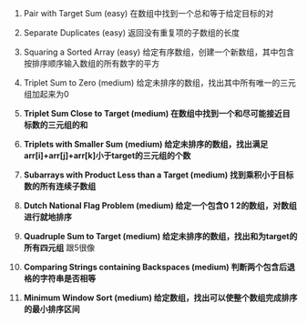 1. Pair with Target Sum (easy) 在数组中找到一个总和等于给定目标的对
2. Separate Duplicates (easy) 返回没有重复项的子数组的长度
3. Squaring a Sorted Array (easy) 给定有序数组，创建一个新数组，其中包含按排序顺序输入数组的所有数字的平方
4. Triplet Sum to Zero (medium) 给定未排序的数组，找出其中所有唯一的三元组加起来为0
5. **Triplet Sum Close to Target (medium) 在数组中找到一个和尽可能接近目标数的三元组的和**
6. **Triplets with Smaller Sum (medium) 给定未排序的数组，找出满足arr[i]+arr[j]+arr[k]小于target的三元组的个数**
7. **Subarrays with Product Less than a Target (medium) 找到乘积小于目标数的所有连续子数组**

8. **Dutch National Flag Problem (medium) 给定一个包含0 1 2的数组，对数组进行就地排序**
9. **Quadruple Sum to Target (medium) 给定未排序的数组，找出和为target的所有四元组** 跟5很像
10. **Comparing Strings containing Backspaces (medium) 判断两个包含后退格的字符串是否相等**
11. **Minimum Window Sort (medium) 给定数组，找出可以使整个数组完成排序的最小排序区间**

